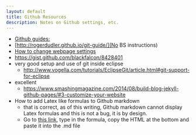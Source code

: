 ```yaml
---
layout: default
title: Github Resources
description: Notes on Github settings, etc.
---
```


* [Github guides:](https://guides.github.com/)
* [http://rogerdudler.github.io/git-guide/](No BS instructions)
* [How to change webpage settings](https://ehmatthes.github.io/GitHub-Pages-Non-Rubyists/)
* https://gist.github.com/blackfalcon/8428401
* very good setup and use of git inside eclipse
	* http://www.vogella.com/tutorials/EclipseGit/article.html#git-support-for-eclipse
* excellent
  * https://www.smashingmagazine.com/2014/08/build-blog-jekyll-github-pages/#3-customize-your-website
* How to add Latex like formulas to Github markdown
  * that is correct, as of this writing, Github markdown cannot display Latex formulas and this is not a bug, it is by design.
  * Go to [this link](http://www.codecogs.com/latex/eqneditor.php), type in the formula, copy the HTML at the bottom and paste it into the .md file

